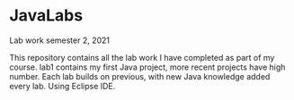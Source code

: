 # JavaLabs
Lab work semester 2, 2021

This repository contains all the lab work I have completed as part of my course. 
lab1 contains my first Java project, more recent projects have high number.
Each lab builds on previous, with new Java knowledge added every lab.
Using Eclipse IDE.
